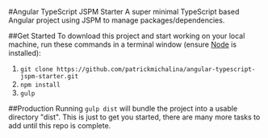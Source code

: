 #Angular TypeScript JSPM Starter
A super minimal TypeScript based Angular project using JSPM to manage packages/dependencies. 

##Get Started
To download this project and start working on your local machine, run these commands in a terminal window (ensure  [Node](https://nodejs.org) is installed):

1. `git clone https://github.com/patrickmichalina/angular-typescript-jspm-starter.git`
2. `npm install`
3. `gulp`

##Production
Running `gulp dist` will bundle the project into a usable directory "dist". This is just to get you started, there are many more tasks to add until this repo is complete.
